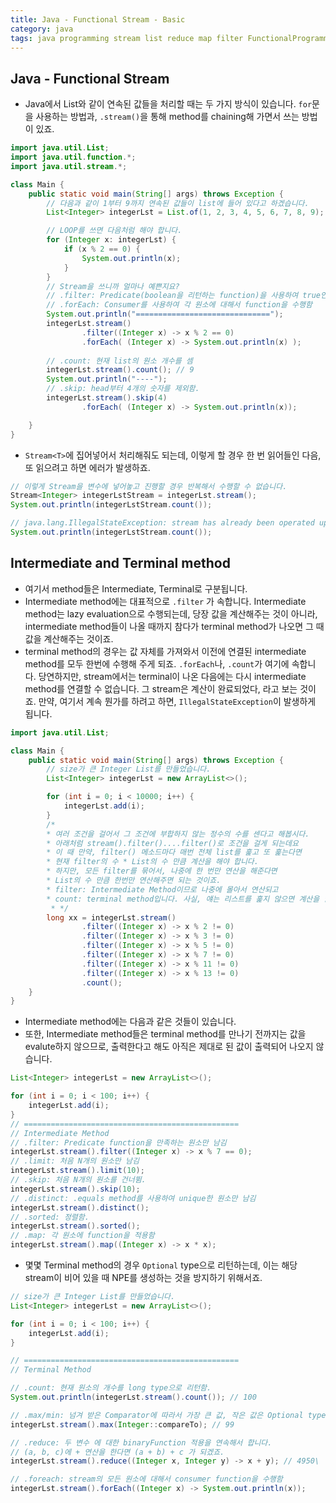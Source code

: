 ```yaml
---
title: Java - Functional Stream - Basic 
category: java
tags: java programming stream list reduce map filter FunctionalProgramming
---
```


## Java - Functional Stream 

- Java에서 List와 같이 연속된 값들을 처리할 때는 두 가지 방식이 있습니다. `for`문을 사용하는 방법과, `.stream()`을 통해 method를 chaining해 가면서 쓰는 방법이 있죠.

```java
import java.util.List;
import java.util.function.*;
import java.util.stream.*;

class Main {
    public static void main(String[] args) throws Exception {
        // 다음과 같이 1부터 9까지 연속된 값들이 list에 들어 있다고 하겠습니다.
        List<Integer> integerLst = List.of(1, 2, 3, 4, 5, 6, 7, 8, 9);

        // LOOP를 쓰면 다음처럼 해야 합니다.
        for (Integer x: integerLst) {
            if (x % 2 == 0) {
                System.out.println(x);
            }
        }
        // Stream을 쓰니까 얼마나 예쁜지요?
        // .filter: Predicate(boolean을 리턴하는 function)을 사용하여 true인 애만 남김
        // .forEach: Consumer를 사용하여 각 원소에 대해서 function을 수행함
        System.out.println("==============================");
        integerLst.stream()
                .filter((Integer x) -> x % 2 == 0)
                .forEach( (Integer x) -> System.out.println(x) );
        
        // .count: 현재 list의 원소 개수를 셈
        integerLst.stream().count(); // 9
        System.out.println("----");
        // .skip: head부터 4개의 숫자를 제외함.
        integerLst.stream().skip(4)
                .forEach( (Integer x) -> System.out.println(x));

    }
}
```

- `Stream<T>`에 집어넣어서 처리해줘도 되는데, 이렇게 할 경우 한 번 읽어들인 다음, 또 읽으려고 하면 에러가 발생하죠.

```java
// 이렇게 Stream을 변수에 넣어놓고 진행할 경우 반복해서 수행할 수 없습니다.
Stream<Integer> integerLstStream = integerLst.stream();
System.out.println(integerLstStream.count());

// java.lang.IllegalStateException: stream has already been operated upon or closed
System.out.println(integerLstStream.count());
```

## Intermediate and Terminal method

- 여기서 method들은 Intermediate, Terminal로 구분됩니다. 
- Intermediate method에는 대표적으로 `.filter` 가 속합니다. Intermediate method는 lazy evaluation으로 수행되는데, 당장 값을 계산해주는 것이 아니라, intermediate method들이 나올 때까지 참다가 terminal method가 나오면 그 때 값을 계산해주는 것이죠. 
- terminal method의 경우는 값 자체를 가져와서 이전에 연결된 intermediate method를 모두 한번에 수행해 주게 되죠. `.forEach`나, `.count`가 여기에 속합니다. 당연하지만, stream에서는 terminal이 나온 다음에는 다시 intermediate method를 연결할 수 없습니다. 그 stream은 계산이 완료되었다, 라고 보는 것이죠. 만약, 여기서 계속 뭔가를 하려고 하면, `IllegalStateException`이 발생하게 됩니다.

```java
import java.util.List;

class Main {
    public static void main(String[] args) throws Exception {
        // size가 큰 Integer List를 만들었습니다.
        List<Integer> integerLst = new ArrayList<>();

        for (int i = 0; i < 10000; i++) {
            integerLst.add(i);
        }
        /*
        * 여러 조건을 걸어서 그 조건에 부합하지 않는 정수의 수를 센다고 해봅시다.
        * 아래처럼 stream().filter()....filter()로 조건을 걸게 되는데요
        * 이 때 만약, filter() 메소드마다 매번 전체 list를 훑고 또 훑는다면
        * 현재 filter의 수 * List의 수 만큼 계산을 해야 합니다.
        * 하지만, 모든 filter를 묶어서, 나중에 한 번만 연산을 해준다면
        * List의 수 만큼 한번만 연산해주면 되는 것이죠.
        * filter: Intermediate Method이므로 나중에 몰아서 연산되고
        * count: terminal method입니다. 사실, 얘는 리스트를 훑지 않으면 계산을 할수 없으니까요.
         * */
        long xx = integerLst.stream()
                .filter((Integer x) -> x % 2 != 0)
                .filter((Integer x) -> x % 3 != 0)
                .filter((Integer x) -> x % 5 != 0)
                .filter((Integer x) -> x % 7 != 0)
                .filter((Integer x) -> x % 11 != 0)
                .filter((Integer x) -> x % 13 != 0)
                .count();
    }
}
```

- Intermediate method에는 다음과 같은 것들이 있습니다.
- 또한, Intermediate method들은 terminal method를 만나기 전까지는 값을 evalute하지 않으므로, 출력한다고 해도 아직은 제대로 된 값이 출력되어 나오지 않습니다.

```java
List<Integer> integerLst = new ArrayList<>();

for (int i = 0; i < 100; i++) {
    integerLst.add(i);
}
// ================================================
// Intermediate Method
// .filter: Predicate function을 만족하는 원소만 남김
integerLst.stream().filter((Integer x) -> x % 7 == 0);
// .limit: 처음 N개의 원소만 남김
integerLst.stream().limit(10);
// .skip: 처음 N개의 원소를 건너뜀.
integerLst.stream().skip(10);
// .distinct: .equals method를 사용하여 unique한 원소만 남김
integerLst.stream().distinct();
// .sorted: 정렬함.
integerLst.stream().sorted();
// .map: 각 원소에 function을 적용함
integerLst.stream().map((Integer x) -> x * x);
```

- 몇몇 Terminal method의 경우 `Optional` type으로 리턴하는데, 이는 해당 stream이 비어 있을 때 NPE를 생성하는 것을 방지하기 위해서죠.

```java
// size가 큰 Integer List를 만들었습니다.
List<Integer> integerLst = new ArrayList<>();

for (int i = 0; i < 100; i++) {
    integerLst.add(i);
}

// ================================================
// Terminal Method

// .count: 현재 원소의 개수를 long type으로 리턴함.
System.out.println(integerLst.stream().count()); // 100

// .max/min: 넘겨 받은 Comparator에 따라서 가장 큰 값, 작은 값은 Optional type으로 넘겨준다.
integerLst.stream().max(Integer::compareTo); // 99

// .reduce: 두 변수 에 대한 binaryFunction 적용을 연속해서 합니다.
// (a, b, c)에 + 연산을 한다면 (a + b) + c 가 되겠죠.
integerLst.stream().reduce((Integer x, Integer y) -> x + y); // 4950\

// .foreach: stream의 모든 원소에 대해서 consumer function을 수행함
integerLst.stream().forEach((Integer x) -> System.out.println(x));
```
